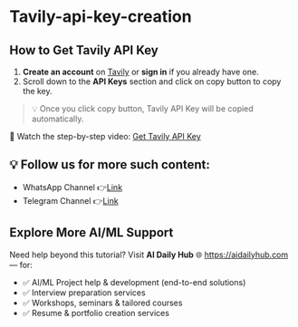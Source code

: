 # Tavily-api-key-creation

## How to Get Tavily API Key

1. **Create an account** on [Tavily](https://app.tavily.com/) or **sign in** if you already have one.
2. Scroll down to the **API Keys** section and click on copy button to copy the key.

> 💡 Once you click copy button, Tavily API Key will be copied automatically.

🎥 Watch the step-by-step video: [Get Tavily API Key](https://www.youtube.com/watch?v=vWMVZNXpB60)

## 💡 Follow us for more such content:
- WhatsApp Channel 👉[Link](https://whatsapp.com/channel/0029VbAYVpaHQbS74BUruk0X)
- Telegram Channel 👉[Link](https://t.me/+6jdRLJzZRZExMzJl)

## Explore More AI/ML Support  

Need help beyond this tutorial? Visit **AI Daily Hub** 🌐 https://aidailyhub.com — for:  

- ✅ AI/ML Project help & development (end-to-end solutions)  
- ✅ Interview preparation services  
- ✅ Workshops, seminars & tailored courses  
- ✅ Resume & portfolio creation services  

